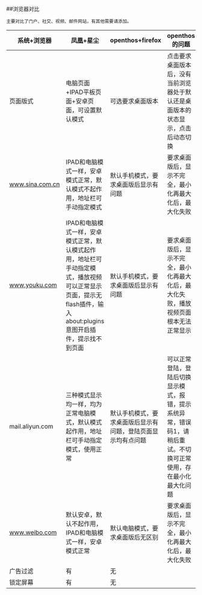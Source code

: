 ##浏览器对比

    主要对比了门户、社交、视频、邮件网站，有其他需要请添加。
    
 系统+浏览器|凤凰+星尘 | openthos+firefox |openthos的问题 | 
------------- | ------------- | ------------- |-------------| 
页面版式|电脑页面+IPAD平板页面+安卓页面，可设置默认模式|可选要求桌面版本|点击要求桌面版本后，没有当前浏览器处于默认还是桌面版本的状态显示，点击后动态切换|
www.sina.com.cn|IPAD和电脑模式一样，安卓模式正常，默认模式不起作用，地址栏可手动指定模式|默认手机模式，要求桌面版后显示有问题|要求桌面版后，显示不完全，最小化再最大化后，最大化失败|
www.youku.com|IPAD和电脑模式一样，安卓模式正常，默认模式起作用，地址栏可手动指定模式，播放视频可以正常显示页面，提示无flash插件，输入about:plugins意图开启插件，提示找不到页面|默认手机模式，要求桌面版后显示有问题|要求桌面版后，显示不完全，最小化再最大化后，最大化失败，播放视频页面根本无法正常显示|
mail.aliyun.com|三种模式显示均一样，均为正常电脑模式，默认模式起作用，地址栏可手动指定模式，使用正常|默认手机模式，要求桌面版后显示有问题，登陆页面显示均有点问题|可以正常登陆，登陆后切换显示模式，报错，提示系统异常，错误码1，请稍后重试。不切换可正常使用，存在最小化最大化问题|
www.weibo.com|默认安卓，默认不起作用，IPAD和电脑模式一样，安卓模式正常|默认电脑模式，要求桌面版后无区别|要求桌面版后，显示不完全，最小化再最大化后，最大化失败|
广告过滤|有|无||
锁定屏幕|有|无||
